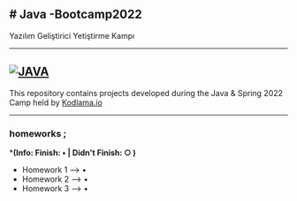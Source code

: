 ## # Java -Bootcamp2022
Yazılım Geliştirici Yetiştirme Kampı

------------
[![JAVA](http://veriakademi.com/images/java-ne-ise-yarar.jpg "JAVA")](http:/http://veriakademi.com/images/java-ne-ise-yarar.jpg/ "JAVA")
------------


This repository contains projects developed during the Java & Spring 2022 Camp held by [Kodlama.io](http://https://www.kodlama.io "kodlama.io")

------------



###  homeworks ;

***(Info: Finish: •  | Didn't Finish: ○ )**
- Homework 1 --> •
- Homework 2 --> • 
- Homework 3 --> •
